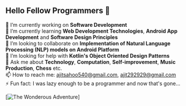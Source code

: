 ## Hello Fellow Programmers 👋

🔭 I’m currently working on **Software Development** <br>
🌱 I’m currently learning **Web Development Technologies**, **Android App Development** and **Software Design Principles** <br>
👯 I’m looking to collaborate on **Implementation of Natural Language Processing (NLP) models on Android Platform** <br>
🤔 I’m looking for help with **Kotlin's Object Oriented Design Patterns** <br>
💬 Ask me about **Technology**, **Computation**, **Self-improvement**, **Music Production**, **Chess** etc. <br>
📫 How to reach me: ajitsahoo540@gmail.com, ajit292929@gmail.com <br>
⚡ Fun fact: I was lazy enough to be a programmer and now that's gone...

[![The Wonderous Adventure](https://mdg.imgix.net/assets/images/shiprock.jpg?auto=format&fit=clip&q=40&w=1080)]
